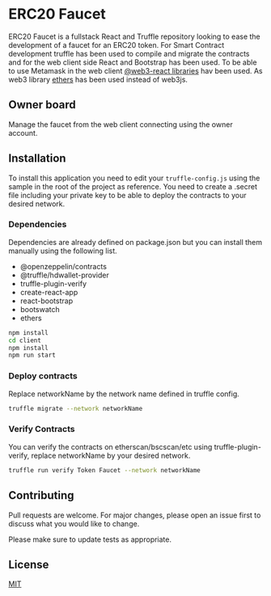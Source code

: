 # ERC20 Faucet

ERC20 Faucet is a fullstack React and Truffle repository looking to ease the development of a faucet for an ERC20 token.
For Smart Contract development truffle has been used to compile and migrate the contracts and for the web client side React and Bootstrap has been used. To be able to use Metamask in the web client [@web3-react libraries](https://github.com/NoahZinsmeister/web3-react/tree/v6) hav been used. As web3 library [ethers](https://docs.ethers.io/v5/) has been used instead of web3js.

## Owner board

Manage the faucet from the web client connecting using the owner account.

## Installation

To install this application you need to edit your `truffle-config.js` using the sample in the root of the project as reference. You need to create a .secret file including your private key to be able to deploy the contracts to your desired network.

### Dependencies

Dependencies are already defined on package.json but you can install them manually using the following list.

- @openzeppelin/contracts
- @truffle/hdwallet-provider
- truffle-plugin-verify
- create-react-app
- react-bootstrap
- bootswatch
- ethers

```bash
npm install 
cd client
npm install
npm run start
```

### Deploy contracts

Replace networkName by the network name defined in truffle config.

```bash
truffle migrate --network networkName
```

### Verify Contracts

You can verify the contracts on etherscan/bscscan/etc using truffle-plugin-verify, replace networkName by your desired network.

```bash
truffle run verify Token Faucet --network networkName
```

## Contributing

Pull requests are welcome. For major changes, please open an issue first to discuss what you would like to change.

Please make sure to update tests as appropriate.

## License

[MIT](https://choosealicense.com/licenses/mit/)
